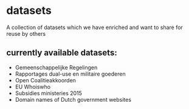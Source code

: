 # datasets
A collection of datasets which we have enriched and want to share for reuse by others

## currently available datasets:
- Gemeenschappelijke Regelingen
- Rapportages dual-use en militaire goederen
- Open Coalitieakkoorden
- EU Whoiswho
- Subsidies ministeries 2015
- Domain names of Dutch government websites
